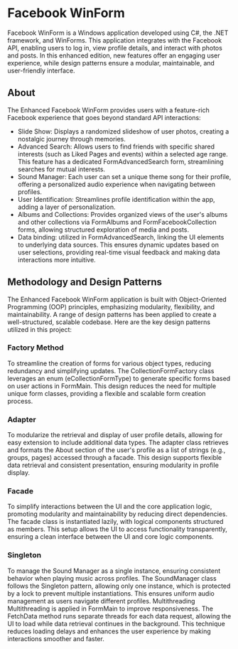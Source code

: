 # Facebook WinForm

Facebook WinForm is a Windows application developed using C#, the .NET framework, and WinForms. 
This application integrates with the Facebook API, enabling users to log in, view profile details, and interact with photos and posts. 
In this enhanced edition, new features offer an engaging user experience, while design patterns ensure a modular, maintainable, and user-friendly interface.

## About

The Enhanced Facebook WinForm provides users with a feature-rich Facebook experience that goes beyond standard API interactions:

- Slide Show: Displays a randomized slideshow of user photos, creating a nostalgic journey through memories.
- Advanced Search: Allows users to find friends with specific shared interests (such as Liked Pages and events) within a selected age range. 
  This feature has a dedicated FormAdvancedSearch form, streamlining searches for mutual interests.
- Sound Manager: Each user can set a unique theme song for their profile, offering a personalized audio experience when navigating between profiles.
- User Identification: Streamlines profile identification within the app, adding a layer of personalization.
- Albums and Collections: Provides organized views of the user's albums and other collections via FormAlbums and FormFacebookCollection forms, allowing structured exploration of media and posts.
- Data binding: utilized in FormAdvancedSearch, linking the UI elements to underlying data sources. 
  This ensures dynamic updates based on user selections, providing real-time visual feedback and making data interactions more intuitive.


## Methodology and Design Patterns

The Enhanced Facebook WinForm application is built with Object-Oriented Programming (OOP) principles, emphasizing modularity, flexibility, and maintainability. 
A range of design patterns has been applied to create a well-structured, scalable codebase. 
Here are the key design patterns utilized in this project:

### Factory Method
To streamline the creation of forms for various object types, reducing redundancy and simplifying updates.
The CollectionFormFactory class leverages an enum (eCollectionFormType) to generate specific forms based on user actions in FormMain. 
This design reduces the need for multiple unique form classes, providing a flexible and scalable form creation process.

### Adapter
To modularize the retrieval and display of user profile details, allowing for easy extension to include additional data types.
The adapter class retrieves and formats the About section of the user's profile as a list of strings (e.g., groups, pages) accessed through a facade. 
This design supports flexible data retrieval and consistent presentation, ensuring modularity in profile display.

### Facade
To simplify interactions between the UI and the core application logic, promoting modularity and maintainability by reducing direct dependencies.
The facade class is instantiated lazily, with logical components structured as members.
This setup allows the UI to access functionality transparently, ensuring a clean interface between the UI and core logic components.

### Singleton
To manage the Sound Manager as a single instance, ensuring consistent behavior when playing music across profiles.
The SoundManager class follows the Singleton pattern, allowing only one instance, which is protected by a lock to prevent multiple instantiations. This ensures uniform audio management as users navigate different profiles.
Multithreading
Multithreading is applied in FormMain to improve responsiveness. The FetchData method runs separate threads for each data request, allowing the UI to load while data retrieval continues in the background. This technique reduces loading delays and enhances the user experience by making interactions smoother and faster.


